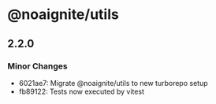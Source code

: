 # @noaignite/utils

## 2.2.0

### Minor Changes

- 6021ae7: Migrate @noaignite/utils to new turborepo setup
- fb89122: Tests now executed by vitest
